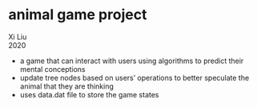 # animal game project
Xi Liu </br>
2020 </br>
* a game that can interact with users using algorithms to predict their mental conceptions
* update tree nodes based on users’ operations to better speculate the animal that they are thinking
*  uses data.dat file to store the game states
